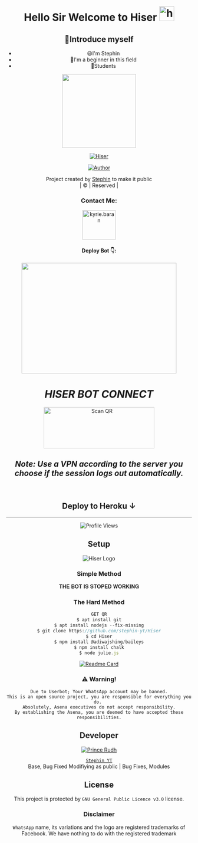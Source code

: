 
<div align="center">

<h1 align="center">Hello Sir Welcome to Hiser <img src="https://user-images.githubusercontent.com/1303154/88677602-1635ba80-d120-11ea-84d8-d263ba5fc3c0.gif" width="40px" alt="hi"><br>
<p align="center">

## 📢Introduce myself

 - 😃I'm Stephin
 - 🚩I'm a beginner in this field
 - 🏫Students
 
<div align="center">
  <img border-radius: 15px src="https://i.imgur.com/JrNZWu7.jpeg" width="200" height="200"/>
  <p align="center">
<a href="#"><img title="Hiser" src="https://img.shields.io/badge/Hiser-green?colorA=%23ff0000&colorB=%23017e40&style=for-the-badge"></a>
</p>
  <p align="center">
<a href="https://github.com/stephin-yt"><img title="Author" src="https://img.shields.io/badge/Author-stephin-yt/Hiser?color=blue&style=for-the-badge&logo=whatsapp"></a>
</p>
</div>
<p align="center">
Project created by <a href="https://github.com/stephin-yt">Stephin</a> to make it public
    <br>
       | © |
        Reserved |
    <br> 
</p>
 
 <h3 align="center">Contact Me:</h3>
<p align="center">
<a href="https://www.instagram.com/stephin_68/" target="blank"><img align="center" src="https://i.imgur.com/6oCMFWN.png" alt="kyrie.baran" height="80" width="90" /></a>
</p>        
<h4 align="center">Deploy Bot 👇:</h4>
<p align="center">
<a href="https://youtu.be/t1O1VyejM4U" target="blank"><img align="center" src="https://i.imgur.com/pi8k06a.jpg?v=6249b8b6&sqp=COCHz5IG&rs=AOn4CLBOpn4jib3sWj3N_4ihfCHyvBL4OA" height="300" width="420" /></a>
</p>
 
 # _HISER BOT CONNECT_
 
<div align="center">
   
<a href="https://hiser-qr.onrender.com"><img align="center" src="https://i.imgur.com/dzPTA6u.png" alt="Scan QR" height="112" width="300" /></a><br>

</div>

## _Note: Use a VPN according to the server you choose if the session logs out automatically._
<br>

<div align="center">

## Deploy to Heroku ↓

----


![Profile Views](https://hits.seeyoufarm.com/api/count/incr/badge.svg?url=https://github.com/stephin-yt/Hiser&title=Profile%20Views)

## Setup
 
 <div align="center">

  ![Hiser Logo](https://github.com/stephin-yt/Hisernew/blob/master/hiser%20intro.gif)
  

  
### Simple Method
  
𝐓𝐇𝐄 𝐁𝐎𝐓 𝐈𝐒 𝐒𝐓𝐎𝐏𝐄𝐃 𝐖𝐎𝐑𝐊𝐈𝐍𝐆  

### The Hard Method
```js
GET QR
$ apt install git
$ apt install nodejs --fix-missing
$ git clone https://github.com/stephin-yt/Hiser
$ cd Hiser
$ npm install @adiwajshing/baileys
$ npm install chalk
$ node julie.js
```
     
  <p align="center">
  <a href="httsp://github.com/farhan-dqz/JulieMwol">
    

  [![Readme Card](https://github-readme-stats.vercel.app/api/pin/?username=stephin-yt&repo=Hiser&theme=nightowl)](https://github.com/stephin-yt/Hiser)
  </div>
    
### ⚠️ Warning! 
```
Due to Userbot; Your WhatsApp account may be banned.
This is an open source project, you are responsible for everything you do. 
Absolutely, Asena executives do not accept responsibility.
By establishing the Asena, you are deemed to have accepted these responsibilities.
```

## Developer
  <div align="center">
    
  [![`Prince Rudh`](https://avatars.githubusercontent.com/u/93263203?v=4size=200)](https://github.com/stephin-yt)

[`Stephin YT`](https://github.com/stephin-yt)  
Base, Bug Fixed Modifiying  as   public | Bug Fixes, Modules
  </div>
    


## License
This project is protected by `GNU General Public Licence v3.0` license.

### Disclaimer
`WhatsApp` name, its variations and the logo are registered trademarks of Facebook. We have nothing to do with the registered trademark
